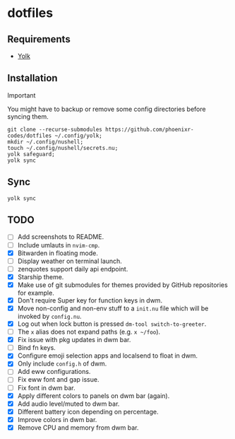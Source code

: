 # dotfiles

## Requirements

- [Yolk][]

## Installation

> [!IMPORTANT]
> You might have to backup or remove some config directories before syncing
> them.

```nushell
git clone --recurse-submodules https://github.com/phoenixr-codes/dotfiles ~/.config/yolk;
mkdir ~/.config/nushell;
touch ~/.config/nushell/secrets.nu;
yolk safeguard;
yolk sync
```

## Sync

```console
yolk sync
```

## TODO

- [ ] Add screenshots to README.
- [ ] Include umlauts in `nvim-cmp`.
- [x] Bitwarden in floating mode.
- [ ] Display weather on terminal launch.
- [ ] zenquotes support daily api endpoint.
- [x] Starship theme.
- [x] Make use of git submodules for themes provided by GitHub repositories for example.
- [x] Don't require Super key for function keys in dwm.
- [x] Move non-config and non-env stuff to a `init.nu` file which will be invoked by `config.nu`.
- [x] Log out when lock button is pressed `dm-tool switch-to-greeter`.
- [ ] The `x` alias does not expand paths (e.g. `x ~/foo`).
- [x] Fix issue with pkg updates in dwm bar.
- [ ] Bind fn keys.
- [x] Configure emoji selection apps and localsend to float in dwm.
- [x] Only include `config.h` of dwm.
- [ ] Add eww configurations.
- [ ] Fix eww font and gap issue.
- [ ] Fix font in dwm bar.
- [x] Apply different colors to panels on dwm bar (again).
- [x] Add audio level/muted to dwm bar.
- [x] Different battery icon depending on percentage.
- [x] Improve colors in dwm bar.
- [x] Remove CPU and memory from dwm bar.

[Yolk]: https://elkowar.github.io/yolk/

